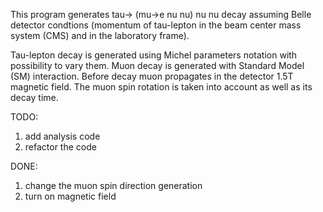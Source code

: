This program generates tau-> (mu->e nu nu) nu nu decay assuming Belle detector condtions (momentum of tau-lepton in the beam center mass system (CMS) and in the laboratory frame).

Tau-lepton decay is generated using Michel parameters notation with possibility to vary them. Muon decay is generated with Standard Model (SM) interaction. Before decay muon propagates in the detector 1.5T magnetic field. The muon spin rotation is taken into account as well as its decay time. 

TODO:

1) add analysis code
2) refactor the code

DONE:

1) change the muon spin direction generation
2) turn on magnetic field
